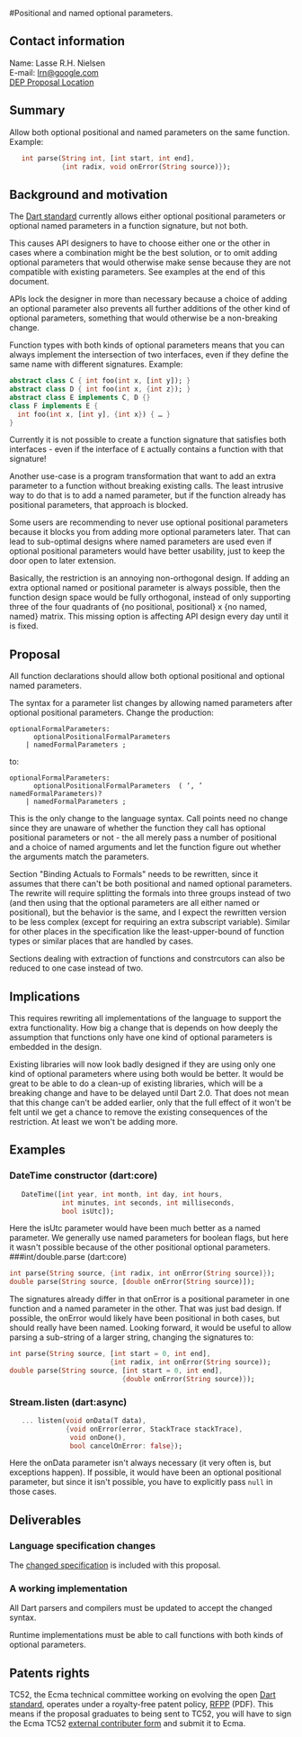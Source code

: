 #Positional and named optional parameters.

## Contact information

Name: Lasse R.H. Nielsen  
E-mail: lrn@google.com  
[DEP Proposal Location][]  

## Summary

Allow both optional positional and named parameters on the same function.
Example:
```dart
   int parse(String int, [int start, int end],
             {int radix, void onError(String source)});
```

## Background and motivation
The [Dart standard][] currently allows either optional positional parameters or optional named parameters in a function signature, but not both.

This causes API designers to have to choose either one or the other in cases where a combination might be the best solution, or to omit adding optional parameters that would otherwise make sense because they are not compatible with existing parameters. See examples at the end of this document.

APIs lock the designer in more than necessary because a choice of adding an optional parameter also prevents all further additions of the other kind of optional parameters, something that would otherwise be a non-breaking change.

Function types with both kinds of optional parameters means that you can always implement the intersection of two interfaces, even if they define the same name with different signatures.
Example:
```dart
abstract class C { int foo(int x, [int y]); }
abstract class D { int foo(int x, {int z}); }
abstract class E implements C, D {}
class F implements E {
  int foo(int x, [int y], {int x}) { … }
}
```

Currently it is not possible to create a function signature that satisfies both interfaces - even if the interface of `E` actually contains a function with that signature!

Another use-case is a program transformation that want to add an extra parameter to a function without breaking existing calls. The least intrusive way to do that is to add a named parameter, but if the function already has positional parameters, that approach is blocked.

Some users are recommending to never use optional positional parameters because
it blocks you from adding more optional parameters later. That can lead to sub-optimal designs where named parameters are used even if optional positional parameters would have better usability, just to keep the door open to later extension.

Basically, the restriction is an annoying non-orthogonal design. If adding an extra optional named or positional parameter is always possible, then the function design space would be fully orthogonal, instead of only supporting three of the four quadrants of {no positional, positional} x {no named, named} matrix. This missing option is affecting API design every day until it is fixed.

## Proposal
All function declarations should allow both optional positional and optional named parameters.

The syntax for a parameter list changes by allowing named parameters after optional positional parameters. Change the production:
```
optionalFormalParameters:
      optionalPositionalFormalParameters
    | namedFormalParameters ;
```
to:
```
optionalFormalParameters:
      optionalPositionalFormalParameters  ( ‘, ’ namedFormalParameters)?
    | namedFormalParameters ;
```

This is the only change to the language syntax. Call points need no change since they are unaware of whether the function they call has optional positional parameters or not - the all merely pass a number of positional and a choice of named arguments and let the function figure out whether the arguments match the parameters.

Section "Binding Actuals to Formals" needs to be rewritten, since it assumes that there can't be both positional and named optional parameters. The rewrite will require splitting the formals into three groups instead of two (and then using that the optional parameters are all either named or positional), but the behavior is the same, and I expect the rewritten version to be less complex (except for requiring an extra subscript variable). Similar for other places in the specification like the least-upper-bound of function types or similar places that are handled by cases.

Sections dealing with extraction of functions and constrcutors can also be reduced to one case instead of two.

## Implications
This requires rewriting all implementations of the language to support the extra functionality. How big a change that is depends on how deeply the assumption that functions only have one kind of optional parameters is embedded in the design.

Existing libraries will now look badly designed if they are using only one kind of optional parameters where using both would be better. It would be great to be able to do a clean-up of existing libraries, which will be a breaking change and have to be delayed until Dart 2.0. That does not mean that this change can't be added earlier, only that the full effect of it won't be felt until we get a chance to remove the existing consequences of the restriction. At least we won't be adding more.

## Examples
### DateTime constructor (dart:core)
```dart
   DateTime([int year, int month, int day, int hours,
             int minutes, int seconds, int milliseconds,
             bool isUtc]);
```
Here the isUtc parameter would have been much better as a named parameter. We generally use named parameters for boolean flags, but here it wasn't possible because of the other positional optional parameters.
###int/double.parse (dart:core)
```dart
int parse(String source, {int radix, int onError(String source)});
double parse(String source, [double onError(String source)]);
```
The signatures already differ in that onError is a positional parameter in one function and a named parameter in the other. That was just bad design. If possible, the onError would likely have been positional in both cases, but should really have been named. Looking forward, it would be useful to allow parsing a sub-string of a larger string, changing the signatures to:
```dart
int parse(String source, [int start = 0, int end],
                         {int radix, int onError(String source));
double parse(String source, [int start = 0, int end],
                            {double onError(String source)});
```
### Stream.listen (dart:async)
```dart
   ... listen(void onData(T data),
              {void onError(error, StackTrace stackTrace),
               void onDone(),
               bool cancelOnError: false});
```
Here the onData parameter isn't always necessary (it very often is, but exceptions happen). If possible, it would have been an optional positional parameter, but since it isn't possible, you have to explicitly pass `null` in those cases.

## Deliverables

### Language specification changes

The [changed specification] is included with this proposal.

### A working implementation

All Dart parsers and compilers must be updated to accept the changed syntax.

Runtime implementations must be able to call functions with both kinds of optional parameters.

## Patents rights

TC52, the Ecma technical committee working on evolving the open [Dart standard][], operates under a royalty-free patent policy, [RFPP][] (PDF). This means if the proposal graduates to being sent to TC52, you will have to sign the Ecma TC52 [external contributer form]() and submit it to Ecma.

[DEP Proposal Location]: https://github.com/lrhn/dep-optionals/
[changed specification]: https://github.com/lrhn/dep-optionals/blob/master/dartLangSpec.tex
[dart standard]: http://www.ecma-international.org/publications/standards/Ecma-408.htm
[rfpp]: http://www.ecma-international.org/memento/TC52%20policy/Ecma%20Experimental%20TC52%20Royalty-Free%20Patent%20Policy.pdf
[form]: http://www.ecma-international.org/memento/TC52%20policy/Contribution%20form%20to%20TC52%20Royalty%20Free%20Task%20Group%20as%20a%20non-member.pdf
